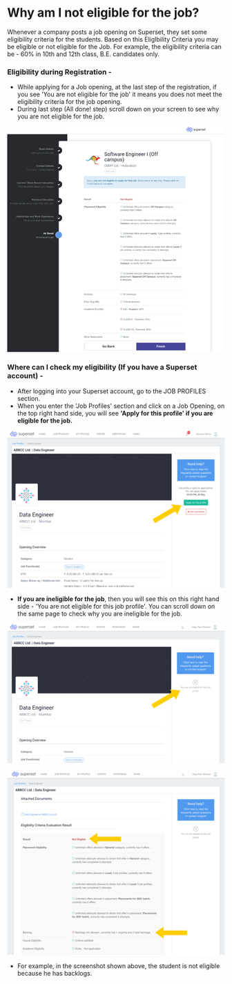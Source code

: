 # Why am I not eligible for the job?

Whenever a company posts a job opening on Superset, they set some eligibility criteria for the students. Based on this EligIbility Criteria you may be eligible or not eligible for the Job. For example, the eligibility criteria can be - 60% in 10th and 12th class, B.E. candidates only.

### Eligibility during Registration - 

* While applying for a Job opening, at the last step of the registration, if you see 'You are not eligible for the job' it means you does not meet the eligibility criteria for the job opening. 
* During last step \(All done! step\) scroll down on your screen to see why you are not eligible for the job.

![](../../.gitbook/assets/image%20%28210%29.png)



### Where can I check my eligibility \(If you have a Superset account\) - 

* After logging into your Superset account, go to the JOB PROFILES section.
* When you enter the 'Job Profiles' section and click on a Job Opening, on the top right hand side, you will see **'Apply for this profile' if you are eligible for the job.**

![](../../.gitbook/assets/image%20%28217%29.png)

* **If you are ineligible for the job**, then you will see this on this right hand side - 'You are not eligible for this job profile'. You can scroll down on the same page to check why you are ineligible for the job.

![](../../.gitbook/assets/image%20%28169%29.png)

![](../../.gitbook/assets/image%20%28160%29.png)

* For example, in the screenshot shown above, the student is not eligible because he has backlogs.



